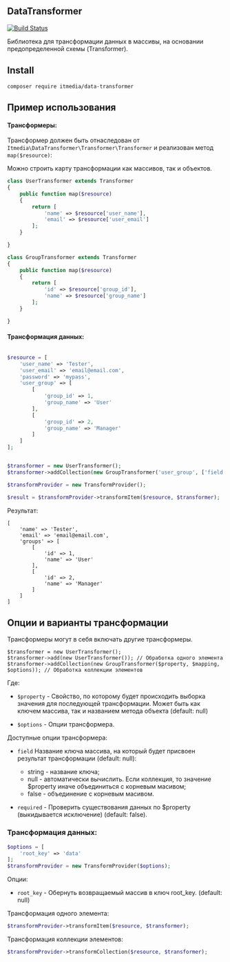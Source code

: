 DataTransformer
---------------

[![Build Status](https://travis-ci.org/by25/DataTransformer.svg?branch=master)](https://travis-ci.org/by25/DataTransformer)


Библиотека для трансформации данных в массивы, на основании предопределенной схемы (Transformer).

Install
-------

```
composer require itmedia/data-transformer
```


Пример использования
--------------------

#### Трансформеры:

Трансформер должен быть отнаследован от `Itmedia\DataTransformer\Transformer\Transformer`
и реализован метод `map($resource)`:


Можно строить карту трансформации как массивов, так и объектов.

```php
class UserTransformer extends Transformer
{
    public function map($resource)
    {
        return [
            'name' => $resource['user_name'],
            'email' => $resource['user_email']
        ];
    }

}

class GroupTransformer extends Transformer
{
    public function map($resource)
    {
        return [
            'id' => $resource['group_id'],
            'name' => $resource['group_name']
        ];
    }

}

```

#### Трансформация данных:


```php

$resource = [
    'user_name' => 'Tester',
    'user_email' => 'email@email.com',
    'password' => 'mypass',
    'user_group' => [
        [
            'group_id' => 1,
            'group_name' => 'User'
        ],
        [
            'group_id' => 2,
            'group_name' => 'Manager'
        ]
    ]
];


$transformer = new UserTransformer();
$transformer->addCollection(new GroupTransformer('user_group', ['field' => 'groups']));

$transformProvider = new TransformProvider();

$result = $transformProvider->transformItem($resource, $transformer);
```

Результат:

```
[
    'name' => 'Tester',
    'email' => 'email@email.com',
    'groups' => [
        [
            'id' => 1,
            'name' => 'User'
        ],
        [
            'id' => 2,
            'name' => 'Manager'
        ]
    ]
]
```


Опции и варианты трансформации
------------------------------

Трансформеры могут в себя включать другие трансформеры.

```
$transformer = new UserTransformer();
$transformer->add(new UserTransformer()); // Обработка одного элемента
$transformer->addCollection(new GroupTransformer($property, $mapping, $options)); // Обработка коллекции элементов
```

Где:

 - `$property` - Свойство, по которому будет происходить выборка значения для последующей трансформации. Может быть
 как ключем массива, так и названием метода объекта (default: null)

 - `$options` - Опции трансформера.


Доступные опции трансформера:

- `field`  Название ключа массива, на который будет присвоен результат трансформации (default: null):
    - string - название ключа;
    - null   - автоматически вычислить. Если коллекция, то значение $property иначе объединиться с корневым масивом;
    - false  - объединение с корневым масивом.

- `required` - Проверить существования данных по $property (выкидывается исключение) (default: false).



### Трансформация данных:

```php
$options = [
    'root_key' => 'data'
];
$transformProvider = new TransformProvider($options);
```

Опции:

- `root_key` - Обернуть возвращаемый массив в ключ root_key. (default: null)


Трансформация одного элемента:

```php
$transformProvider->transformItem($resource, $transformer);
```

Трансформация коллекции элементов:

```php
$transformProvider->transformCollection($resource, $transformer);
```



